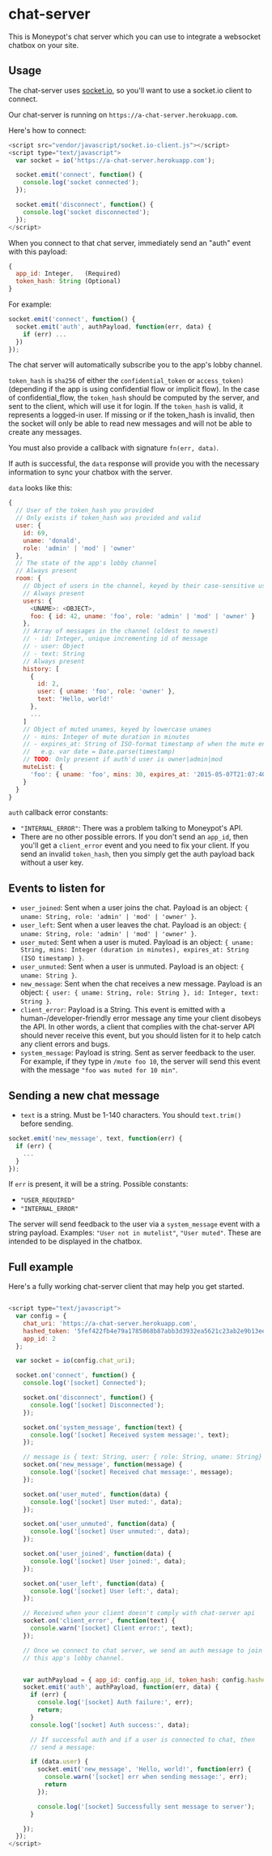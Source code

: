 # chat-server

This is Moneypot's chat server which you can use to integrate a websocket chatbox on your site.

## Usage

The chat-server uses [socket.io](http://socket.io/), so you'll want to use a socket.io client to connect.

Our chat-server is running on `https://a-chat-server.herokuapp.com`.

Here's how to connect:

``` javascript
<script src="vendor/javascript/socket.io-client.js"></script>
<script type="text/javascript">
  var socket = io('https://a-chat-server.herokuapp.com');

  socket.emit('connect', function() {
    console.log('socket connected');
  });

  socket.emit('disconnect', function() {
    console.log('socket disconnected');
  });
</script>
```

When you connect to that chat server, immediately send an "auth" event with this payload:

``` javascript
{
  app_id: Integer,   (Required)
  token_hash: String (Optional)
}
```



For example:

``` javascript
socket.emit('connect', function() {
  socket.emit('auth', authPayload, function(err, data) {
    if (err) ...
  })
});
```

The chat server will automatically subscribe you to the app's lobby channel.

`token_hash` is `sha256` of either the `confidential_token` or `access_token)` (depending if the app is using confidential flow or implicit flow). In the case of confidential_flow, the `token_hash` should be computed by the server, and sent to the client, which will use it for login. If the `token_hash` is valid, it represents a logged-in user. If missing or if the token_hash is invalid, then the socket will only be able to read new messages and will not be able to create any messages. 

You must also provide a callback with signature `fn(err, data)`.

If auth is successful, the `data` response will provide you with the necessary information to sync your chatbox with the server.

`data` looks like this:

``` javascript
{
  // User of the token_hash you provided
  // Only exists if token_hash was provided and valid
  user: {
    id: 69,
    uname: 'donald',
    role: 'admin' | 'mod' | 'owner'
  },
  // The state of the app's lobby channel
  // Always present
  room: {
    // Object of users in the channel, keyed by their case-sensitive usernames
    // Always present
    users: {
      <UNAME>: <OBJECT>,
      foo: { id: 42, uname: 'foo', role: 'admin' | 'mod' | 'owner' }
    },
    // Array of messages in the channel (oldest to newest)
    // - id: Integer, unique incrementing id of message
    // - user: Object
    // - text: String
    // Always present
    history: [
      {
        id: 2,
        user: { uname: 'foo', role: 'owner' },
        text: 'Hello, world!'
      },
      ...
    ]
    // Object of muted unames, keyed by lowercase unames
    // - mins: Integer of mute duration in minutes
    // - expires_at: String of ISO-format timestamp of when the mute ends
    //   e.g. var date = Date.parse(timestamp)
    // TODO: Only present if auth'd user is owner|admin|mod
    muteList: {
      'foo': { uname: 'foo', mins: 30, expires_at: '2015-05-07T21:07:40.322Z' }
    }
  }
}
```

`auth` callback error constants:

- `"INTERNAL_ERROR"`: There was a problem talking to Moneypot's API.
- There are no other possible errors. If you don't send an `app_id`, then you'll get a `client_error` event and you need to fix your client. If you send an invalid `token_hash`, then you simply get the auth payload back without a user key.


## Events to listen for

- `user_joined`: Sent when a user joins the chat. Payload is an object: `{ uname: String, role: 'admin' | 'mod' | 'owner' }`.
- `user_left`: Sent when a user leaves the chat. Payload is an object: `{ uname: String, role: 'admin' | 'mod' | 'owner' }`.
- `user_muted`: Sent when a user is muted. Payload is an object: `{ uname: String, mins: Integer (duration in minutes), expires_at: String (ISO timestamp) }`.
- `user_unmuted`: Sent when a user is unmuted. Payload is an object: `{ uname: String }`.
- `new_message`: Sent when the chat receives a new message. Payload is an object: `{ user: { uname: String, role: String }, id: Integer, text: String }`.
- `client_error`: Payload is a String. This event is emitted with a human-/developer-friendly error message any time your client disobeys the API. In other words, a client that complies with the chat-server API should never receive this event, but you should listen for it to help catch any client errors and bugs.
- `system_message`: Payload is string. Sent as server feedback to the user. For example, if they type in `/mute foo 10`, the server will send this event with the message `"foo was muted for 10 min"`.

## Sending a new chat message

- `text` is a string. Must be 1-140 characters. You should `text.trim()` before sending.

``` javascript
socket.emit('new_message', text, function(err) {
  if (err) {
    ...
  }
});
```

If `err` is present, it will be a string. Possible constants:

- `"USER_REQUIRED"`
- `"INTERNAL_ERROR"`

The server will send feedback to the user via a `system_message` event with a string payload. Examples: `"User not in mutelist"`, `"User muted"`. These are intended to be displayed in the chatbox.

## Full example

Here's a fully working chat-server client that may help you get started.

``` javascript

<script type="text/javascript">
  var config = {
    chat_uri: 'https://a-chat-server.herokuapp.com',
    hashed_token: '5fef422fb4e79a1785868b87abb3d3932ea5621c23ab2e9b13ee2167f12542cb', // See section above about hashed tokens
    app_id: 2
  };

  var socket = io(config.chat_uri);

  socket.on('connect', function() {
    console.log('[socket] Connected');

    socket.on('disconnect', function() {
      console.log('[socket] Disconnected');
    });

    socket.on('system_message', function(text) {
      console.log('[socket] Received system message:', text);
    });

    // message is { text: String, user: { role: String, uname: String} }
    socket.on('new_message', function(message) {
      console.log('[socket] Received chat message:', message);
    });

    socket.on('user_muted', function(data) {
      console.log('[socket] User muted:', data);
    });

    socket.on('user_unmuted', function(data) {
      console.log('[socket] User unmuted:', data);
    });

    socket.on('user_joined', function(data) {
      console.log('[socket] User joined:', data);
    });

    socket.on('user_left', function(data) {
      console.log('[socket] User left:', data);
    });

    // Received when your client doesn't comply with chat-server api
    socket.on('client_error', function(text) {
      console.warn('[socket] Client error:', text);
    });

    // Once we connect to chat server, we send an auth message to join
    // this app's lobby channel.


    var authPayload = { app_id: config.app_id, token_hash: config.hashed_token};
    socket.emit('auth', authPayload, function(err, data) {
      if (err) {
        console.log('[socket] Auth failure:', err);
        return;
      }
      console.log('[socket] Auth success:', data);

      // If successful auth and if a user is connected to chat, then
      // send a message:

      if (data.user) {
        socket.emit('new_message', 'Hello, world!', function(err) {
          console.warn('[socket] err when sending message:', err);
          return
        });

        console.log('[socket] Successfully sent message to server');
      }

    });
  });
</script>

```
